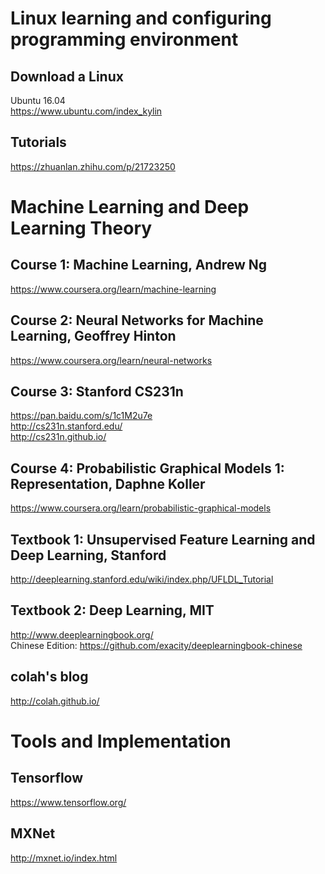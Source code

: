 
# Linux learning and configuring programming environment

## Download a Linux
Ubuntu 16.04  
https://www.ubuntu.com/index_kylin

## Tutorials
https://zhuanlan.zhihu.com/p/21723250


# Machine Learning and Deep Learning Theory

## Course 1: Machine Learning, Andrew Ng
https://www.coursera.org/learn/machine-learning
## Course 2: Neural Networks for Machine Learning, Geoffrey Hinton
https://www.coursera.org/learn/neural-networks
## Course 3: Stanford CS231n
https://pan.baidu.com/s/1c1M2u7e   
http://cs231n.stanford.edu/   
http://cs231n.github.io/    
## Course 4: Probabilistic Graphical Models 1: Representation, Daphne Koller
https://www.coursera.org/learn/probabilistic-graphical-models

## Textbook 1:  Unsupervised Feature Learning and Deep Learning, Stanford
http://deeplearning.stanford.edu/wiki/index.php/UFLDL_Tutorial
## Textbook 2: Deep Learning, MIT
http://www.deeplearningbook.org/ <br>
Chinese Edition:
https://github.com/exacity/deeplearningbook-chinese

## colah's blog
http://colah.github.io/




# Tools and Implementation
## Tensorflow
https://www.tensorflow.org/

## MXNet
http://mxnet.io/index.html

